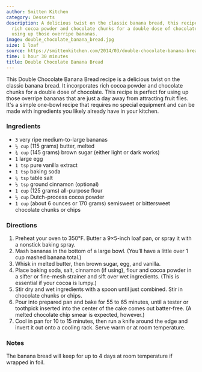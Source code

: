 ```yaml
---
author: Smitten Kitchen
category: Desserts
description: A delicious twist on the classic banana bread, this recipe incorporates
  rich cocoa powder and chocolate chunks for a double dose of chocolate. Perfect for
  using up those overripe bananas.
image: double_chocolate_banana_bread.jpg
size: 1 loaf
source: https://smittenkitchen.com/2014/03/double-chocolate-banana-bread/
time: 1 hour 30 minutes
title: Double Chocolate Banana Bread
---
```

This Double Chocolate Banana Bread recipe is a delicious twist on the classic banana bread. It incorporates rich cocoa powder and chocolate chunks for a double dose of chocolate. This recipe is perfect for using up those overripe bananas that are just a day away from attracting fruit flies. It's a simple one-bowl recipe that requires no special equipment and can be made with ingredients you likely already have in your kitchen.

### Ingredients

* `3` very ripe medium-to-large bananas
* `½ cup` (115 grams) butter, melted
* `¾ cup` (145 grams) brown sugar (either light or dark works)
* `1` large egg
* `1 tsp` pure vanilla extract
* `1 tsp` baking soda
* `¼ tsp` table salt
* `½ tsp` ground cinnamon (optional)
* `1 cup` (125 grams) all-purpose flour
* `½ cup` Dutch-process cocoa powder
* `1 cup` (about 6 ounces or 170 grams) semisweet or bittersweet chocolate chunks or chips

### Directions

1. Preheat your oven to 350°F. Butter a 9×5-inch loaf pan, or spray it with a nonstick baking spray.
2. Mash bananas in the bottom of a large bowl. (You’ll have a little over 1 cup mashed banana total.)
3. Whisk in melted butter, then brown sugar, egg, and vanilla.
4. Place baking soda, salt, cinnamon (if using), flour and cocoa powder in a sifter or fine-mesh strainer and sift over wet ingredients. (This is essential if your cocoa is lumpy.)
5. Stir dry and wet ingredients with a spoon until just combined. Stir in chocolate chunks or chips.
6. Pour into prepared pan and bake for 55 to 65 minutes, until a tester or toothpick inserted into the center of the cake comes out batter-free. (A melted chocolate chip smear is expected, however.)
7. Cool in pan for 10 to 15 minutes, then run a knife around the edge and invert it out onto a cooling rack. Serve warm or at room temperature.

### Notes

The banana bread will keep for up to 4 days at room temperature if wrapped in foil.